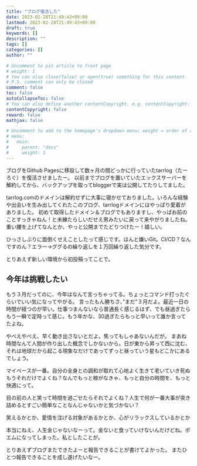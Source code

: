 ```yaml
---
title: "ブログ復活した"
date: 2023-02-28T21:49:43+09:00
lastmod: 2023-02-28T21:49:43+09:00
draft: true
keywords: []
description: ""
tags: []
categories: []
author: ""

# Uncomment to pin article to front page
# weight: 1
# You can also close(false) or open(true) something for this content.
# P.S. comment can only be closed
comment: false
toc: false
autoCollapseToc: false
# You can also define another contentCopyright. e.g. contentCopyright: "This is another copyright."
contentCopyright: false
reward: false
mathjax: false

# Uncomment to add to the homepage's dropdown menu; weight = order of article
# menu:
#   main:
#     parent: "docs"
#     weight: 1
---
```


<!--more-->
ブログをGithub Pagesに移設して数ヶ月の間どっかに行っていたtarrlog（たーろぐ）を復活させましたー。
以前までブログを置いていたエックスサーバーを解約してから、バックアップを取ってbloggerで実は公開してたりしてました。

tarrlog.comのドメインは解約せずに大事に寝かせておりました。いろんな経験や出会いを生み出してくれたこのブログ、tarrlogドメインにはやっぱり愛着がありました。
初めて取得したドメイン＆ブログでもありますし、やっぱお前のことすっきゃねん！と未練たらしいだせえ男みたいに戻って来やがりましたね。
重い腰を上げてなんとか、やっと公開までたどりつけたー！嬉しい。

ひっさしぶりに面倒くせえことしたって感じです。ほんと嫌いGit。CI/CD？なんですのん？エラー→ググるの繰り返しを１万回繰り返した気分です。

とりあえず新しい環境から初投稿ってことで。


## 今年は挑戦したい
もう３月だってのに、今年はなんて言っちゃってる。ちょっとコマンド打ったぐらいでいい気になってやがる。
言ったもん勝ちさ、”まだ”３月だよ。最近一日の時間が経つのが早い。仕事つまんないなら普通長く感じるはず、でも昼過ぎたらもう一瞬で定時って感じ。もう年かな、30過ぎたらもっと早いって誰か言ってたよね。


やべえやべえ、早く動き出さないとだよ。焦ってもしゃあないんだが。
まあね時間なんて人間が作り出した概念でしかないから。日が東から昇って西に沈む、それは地球だから起こる現象なだけであってずっと昼っていう星もどこかにあるでしょう。

マイペースが一番。自分の全身との調和が取れて心地よく生きて老いていき死ぬもうそれだけでよくね？なんでもっと稼がなきゃ、もっと自分の時間を、もっと快適にって。


目の前の人と笑って時間を過ごせたらそれでよくね？人生で何が一番大事が突き詰めるとすごい簡単なことなんじゃないかと気づかない？

笑えるかとか、愛情を注げる対象があるかとか、心がリラックスしているかとか


本当にねえ、人生金じゃないなーって。金ないと食っていけないんだけどね。ポエムになってしまった。私としたことが。


とりあえずブログまたできたよーと報告できることが書けてよかった。
またひとつ報告できることを成し遂げたいなー。


